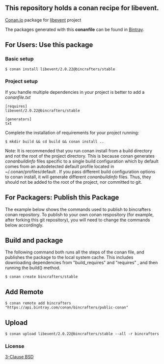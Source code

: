 ## This repository holds a conan recipe for libevent.

[Conan.io](https://conan.io) package for [libevent](http://libevent.org/) project

The packages generated with this **conanfile** can be found in [Bintray](https://bintray.com/bincrafters/public-conan/libevent%3Abincrafters).

## For Users: Use this package

### Basic setup

    $ conan install libevent/2.0.22@bincrafters/stable

### Project setup

If you handle multiple dependencies in your project is better to add a *conanfile.txt*

    [requires]
    libevent/2.0.22@bincrafters/stable

    [generators]
    txt

Complete the installation of requirements for your project running:

    $ mkdir build && cd build && conan install ..
	
Note: It is recommended that you run conan install from a build directory and not the root of the project directory.  This is because conan generates *conanbuildinfo* files specific to a single build configuration which by default comes from an autodetected default profile located in ~/.conan/profiles/default .  If you pass different build configuration options to conan install, it will generate different *conanbuildinfo* files.  Thus, they should not be added to the root of the project, nor committed to git. 

## For Packagers: Publish this Package

The example below shows the commands used to publish to bincrafters conan repository. To publish to your own conan respository (for example, after forking this git repository), you will need to change the commands below accordingly. 

## Build  and package 

The following command both runs all the steps of the conan file, and publishes the package to the local system cache.  This includes downloading dependencies from "build_requires" and "requires" , and then running the build() method. 

    $ conan create bincrafters/stable
	
## Add Remote

	$ conan remote add bincrafters "https://api.bintray.com/conan/bincrafters/public-conan"

## Upload

    $ conan upload libevent/2.0.22@bincrafters/stable --all -r bincrafters

### License
[3-Clause BSD](http://libevent.org/LICENSE.txt)
